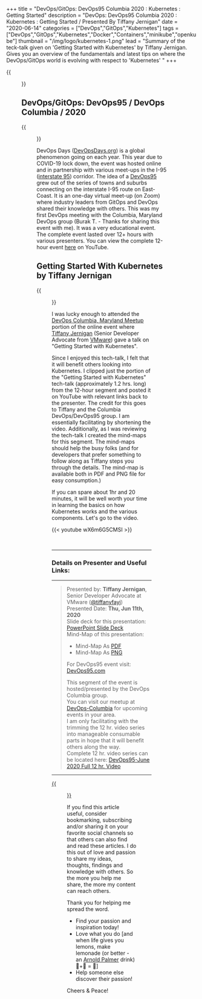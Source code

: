 +++
title = "DevOps/GitOps: DevOps95 Columbia 2020 : Kubernetes : Getting Started"
description = "DevOps: DevOps95 Columbia 2020 : Kubernetes : Getting Started / Presented By Tiffany Jernigan"
date = "2020-06-14"
categories = ["DevOps","GitOps","Kubernetes"]
tags = ["DevOps","GitOps","Kubernetes","Docker","Containers","minikube","openkube"]
thumbnail = "/img/logo/kubernetes-1.png"
lead = "Summary of the teck-talk given on 'Getting Started with Kubernetes' by Tiffany Jernigan. Gives you an overview of the fundamentals and latest tips on where the DevOps/GitOps world is evolving with respect to 'Kubernetes' "
+++

{{<figure src="/img/2020/06/14/getting-started-with-kubernetes.jpg" caption="Design by - Venkatt Guhesan" class="aligncenter round-img-border imgframe-left-pad" >}}

## DevOps/GitOps: DevOps95 / DevOps Columbia / 2020 ##

{{<figure src="/img/2020/06/14/devops95-logo.jpg" caption="" width="120" class="alignleft round-img-border imgframe-left-pad" >}}

DevOps Days (<a href='https://devopsdays.org/' target='_blank'>DevOpsDays.org</a>) is a global phenomenon going on each year. This year due to COVID-19 lock down, the event was hosted online and in partnership with various meet-ups in the I-95 (<a href='https://www.google.com/maps/dir/New+York,+NY/Virginia/@39.9146796,-83.2817915,6.65z/am=t/data=!4m13!4m12!1m5!1m1!1s0x89c24fa5d33f083b:0xc80b8f06e177fe62!2m2!1d-74.0059728!2d40.7127753!1m5!1m1!1s0x884cd670bdbcb2cd:0xc04e4149b746a695!2m2!1d-78.6568942!2d37.4315734' target='_blank'>interstate 95</a>) corridor. The idea of a <a href='devops95.com' target='_blank'>DevOps95</a> grew out of the series of towns and suburbs connecting on the interstate I-95 route on East-Coast. It is an one-day virtual meet-up (on Zoom) where industry leaders from GitOps and DevOps shared their knowledge with others. This was my first DevOps meeting with the Columbia, Maryland DevOps group (Burak T. - Thanks for sharing this event with me). It was a very educational event. The complete event lasted over 12+ hours with various presenters. You can view the complete 12-hour event <a href='https://www.youtube.com/watch?v=A3le3CSv9xQ' target='_blank'>here</a> on YouTube. 

## Getting Started With Kubernetes by Tiffany Jernigan ##

{{<figure src="/img/logo/kubernetes-1.png" caption="" width="120" class="alignleft round-img-border imgframe-left-pad" >}}

I was lucky enough to attended the <a href='https://www.meetup.com/devops-columbia/' target='_blank'>DevOps Columbia, Maryland Meetup</a> portion of the online event where <a href='https://twitter.com/tiffanyfayj' target='_blank'>Tiffany Jernigan</a> (Senior Developer Advocate from <a href='https://www.vmware.com/' target='_blank'>VMware</a>) gave a talk on "Getting Started with Kubernetes". 

Since I enjoyed this tech-talk, I felt that it will benefit others looking into Kubernetes. I clipped just the portion of the "Getting Started with Kubernetes" tech-talk (approximately 1.2 hrs. long) from the 12-hour segment and posted it on YouTube with relevant links back to the presenter. The credit for this goes to Tiffany and the Columbia DevOps/DevOps95 group. I am essentially facilitating by shortening the video. Additionally, as I was reviewing the tech-talk I created the mind-maps for this segment. The mind-maps should help the busy folks (and for developers that prefer something to follow along as Tiffany steps you through the details. The mind-map is available both in PDF and PNG file for easy consumption.)

If you can spare about 1hr and 20 minutes, it will be well worth your time in learning the basics on how Kubernetes works and the various components. Let's go to the video.

{{< youtube wX6m6G5CMSI >}}

<br>

----

### Details on Presenter and Useful Links:

----

> Presented by: **Tiffany Jernigan**, Senior Developer Advocate at VMware (<a href='https://twitter.com/tiffanyfayj' target='_bank'>@tiffanyfayj</a>)<br>
> Presented Date: **Thu, Jun 11th, 2020**<br>
> Slide deck for this presentation: <a href='https://speakerdeck.com/tiffanyfay/getting-started-with-kubernetes-2020-6-11' target='_blank'>PowerPoint Slide Deck</a><br>
> Mind-Map of this presentation:<br>
> - Mind-Map As <a href='https://github.com/vguhesan/mindmaps/raw/master/k8s-tiffanyfayj/GettingStartedWithKubernetes.pdf' target='_blank'>PDF</a>
> - Mind-Map As <a href='https://raw.githubusercontent.com/vguhesan/mindmaps/master/k8s-tiffanyfayj/GettingStartedWithKubernetes.png' target='_blank'>PNG</a>
>
> For DevOps95 event visit: <a href='http://DevOps95.com/' target='_blank'>DevOps95.com</a><br>
>
> This segment of the event is hosted/presented by the DevOps Columbia group.<br>
> You can visit our meetup at <a href='https://www.meetup.com/devops-columbia/' target='_blank'>DevOps-Columbia</a> for upcoming events in your area.<br>
> I am only facilitating with the trimming the 12 hr. video series into manageable consumable parts in hope that it will benefit others along the way.<br>
> Complete 12 hr. video series can be located here: <a href='https://youtu.be/A3le3CSv9xQ' target='_blank'>DevOps95-June 2020 Full 12 hr. Video</a><br>

----
<a href='https://github.com/vguhesan/mindmaps/raw/master/k8s-tiffanyfayj/GettingStartedWithKubernetes.pdf' target='_blank'>
{{<figure src="/img/2020/06/14/MindMap-GettingStartedWithKubernetes.png" caption="MindMap by - Venkatt Guhesan" class="aligncenter round-img-border imgframe-left-pad" >}}
</a>

If you find this article useful, consider bookmarking, subscribing and/or sharing it on your favorite social channels so that others can also find and read these articles. I do this out of love and passion to share my ideas, thoughts, findings and knowledge with others. So the more you help me share, the more my content can reach others. 

Thank you for helping me spread the word. 

- Find your passion and inspiration today! 
- Love what you do [and when life gives you lemons, make lemonade (or better - an <a href="https://en.wikipedia.org/wiki/Arnold_Palmer_(drink)" target="_blank">Arnold Palmer</a> drink) :lemon:+:tea: = :tropical_drink:]
- Help someone else discover their passion!

Cheers & Peace!

